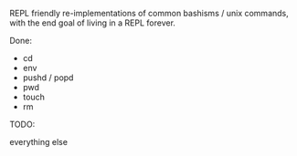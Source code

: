 REPL friendly re-implementations of common bashisms / unix commands, with the end goal of living in a REPL forever.

Done:

- cd
- env
- pushd / popd
- pwd
- touch
- rm

TODO: 

everything else
